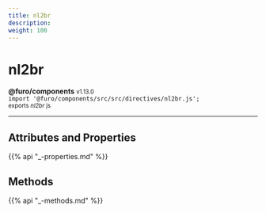 ```yaml
---
title: nl2br
description: 
weight: 100
---
```


# nl2br

**@furo/components** <small>v1.13.0</small>
<br>`import '@furo/components/src/src/directives/nl2br.js';`<small>
<br>exports *nl2br* js</small>


****



## Attributes and Properties
{{% api "_-properties.md" %}}





## Methods
{{% api "_-methods.md" %}}

